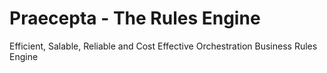 # Praecepta - The Rules Engine
Efficient, Salable, Reliable and Cost Effective Orchestration Business Rules Engine
